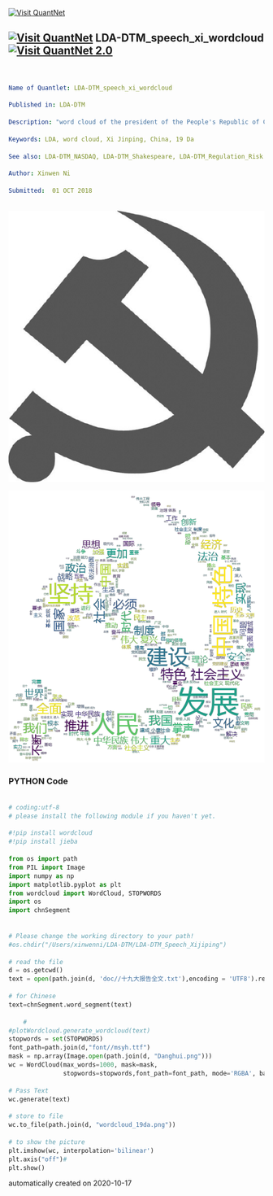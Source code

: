 [<img src="https://github.com/QuantLet/Styleguide-and-FAQ/blob/master/pictures/banner.png" width="888" alt="Visit QuantNet">](http://quantlet.de/)

## [<img src="https://github.com/QuantLet/Styleguide-and-FAQ/blob/master/pictures/qloqo.png" alt="Visit QuantNet">](http://quantlet.de/) **LDA-DTM_speech_xi_wordcloud** [<img src="https://github.com/QuantLet/Styleguide-and-FAQ/blob/master/pictures/QN2.png" width="60" alt="Visit QuantNet 2.0">](http://quantlet.de/)

```yaml


Name of Quantlet: LDA-DTM_speech_xi_wordcloud  

Published in: LDA-DTM

Description: "word cloud of the president of the People's Republic of China Xi Jinping's speech in 19th National Congress of the Communist Party of China" 

Keywords: LDA, word cloud, Xi Jinping, China, 19 Da

See also: LDA-DTM_NASDAQ, LDA-DTM_Shakespeare, LDA-DTM_Regulation_Risk

Author: Xinwen Ni

Submitted:  01 OCT 2018



```

![Picture1](danghui.png)

![Picture2](wordcloud_19da.png)

### PYTHON Code
```python

# coding:utf-8
# please install the following module if you haven't yet.

#!pip install wordcloud
#!pip install jieba

from os import path
from PIL import Image
import numpy as np
import matplotlib.pyplot as plt
from wordcloud import WordCloud, STOPWORDS
import os
import chnSegment


# Please change the working directory to your path!
#os.chdir("/Users/xinwenni/LDA-DTM/LDA-DTM_Speech_Xijiping") 

# read the file 
d = os.getcwd()
text = open(path.join(d, 'doc//十九大报告全文.txt'),encoding = 'UTF8').read()

# for Chinese 
text=chnSegment.word_segment(text)
    
    # 
#plotWordcloud.generate_wordcloud(text)
stopwords = set(STOPWORDS)
font_path=path.join(d,"font//msyh.ttf")
mask = np.array(Image.open(path.join(d, "Danghui.png")))
wc = WordCloud(max_words=1000, mask=mask,
               stopwords=stopwords,font_path=font_path, mode='RGBA', background_color=None)

# Pass Text
wc.generate(text)

# store to file
wc.to_file(path.join(d, "wordcloud_19da.png"))

# to show the picture 
plt.imshow(wc, interpolation='bilinear')
plt.axis("off")# 
plt.show()

```

automatically created on 2020-10-17